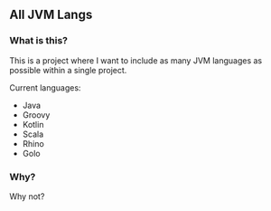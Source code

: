 All JVM Langs
---

### What is this?
  This is a project where I want to include as many JVM languages as possible within a single project.

  Current languages:
   - Java
   - Groovy
   - Kotlin
   - Scala
   - Rhino
   - Golo

### Why?
  Why not?
